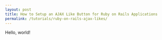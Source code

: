 ```yaml
---
layout: post
title: How to Setup an AJAX Like Button for Ruby on Rails Applications
permalink: /tutorials/ruby-on-rails-ajax-likes/
---
```

Hello, world!
